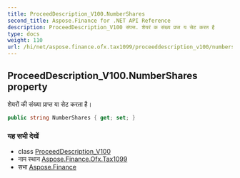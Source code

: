 ```yaml
---
title: ProceedDescription_V100.NumberShares
second_title: Aspose.Finance for .NET API Reference
description: ProceedDescription_V100 संपत्त. शेयरं क संख्य प्रप्त य सेट करत है
type: docs
weight: 110
url: /hi/net/aspose.finance.ofx.tax1099/proceeddescription_v100/numbershares/
---
```

## ProceedDescription_V100.NumberShares property

शेयरों की संख्या प्राप्त या सेट करता है।

```csharp
public string NumberShares { get; set; }
```

### यह सभी देखें

* class [ProceedDescription_V100](../)
* नाम स्थान [Aspose.Finance.Ofx.Tax1099](../../proceeddescription_v100/)
* सभा [Aspose.Finance](../../../)


